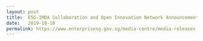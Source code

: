 ```yaml
---
layout: post
title:  ESG-IMDA Collaboration and Open Innovation Network Announcement at SWITCH 
date:   2019-10-10
permalink: https://www.enterprisesg.gov.sg/media-centre/media-releases
---
```

